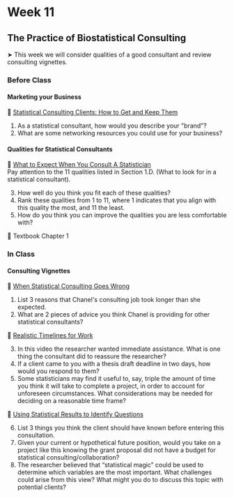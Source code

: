 # Week 11

## The Practice of Biostatistical Consulting

&#x27A4; This week we will consider qualities of a good consultant and review consulting vignettes.

### Before Class

#### Marketing your Business

📖 [Statistical Consulting Clients: How to Get and Keep Them](https://stattrak.amstat.org/2022/02/01/statistical-consulting/)<br />

1. As a statistical consultant, how would you describe your "brand"?
2. What are some networking resources you could use for your business?

#### Qualities for Statistical Consultants

📖 [What to Expect When You Consult A Statistician](https://community.amstat.org/cnsl/forclients/expect-content)<br />
Pay attention to the 11 qualities listed in Section 1.D. (What to look for in a statistical consultant).  

3. How well do you think you fit each of these qualities?
4. Rank these qualities from 1 to 11, where 1 indicates that you align with this quality the most, and 11 the least.
5. How do you think you can improve the qualities you are less comfortable with?

📖 Textbook Chapter 1

### In Class

#### Consulting Vignettes 

🎥 [When Statistical Consulting Goes Wrong](https://www.youtube.com/watch?v=W4PI8Y49Q_s&t=101s)  

1. List 3 reasons that Chanel's consulting job took longer than she expected.
2. What are 2 pieces of advice you think Chanel is providing for other statistical consultants?  

🎥 [Realistic Timelines for Work](https://www.youtube.com/watch?v=ueF1oe0ct4s)  

3. In this video the researcher wanted immediate assistance. What is one thing the consultant did to reassure the researcher?
4. If a client came to you with a thesis draft deadline in two days, how would you respond to them?  
5. Some statisticians may find it useful to, say, triple the amount of time you think it will take to complete a project, in order to account for unforeseen circumstances. What considerations may be needed for deciding on a reasonable time frame?  

🎥 [Using Statistical Results to Identify Questions](https://www.youtube.com/watch?v=upkMfMF0k2k)  

6. List 3 things you think the client should have known before entering this consultation.  
7. Given your current or hypothetical future position, would you take on a project like this knowing the grant proposal did not have a budget for statistical consulting/collaboration?  
8. The researcher believed that “statistical magic” could be used to determine which variables are the most important. What challenges could arise from this view? What might you do to discuss this topic with potential clients?  



